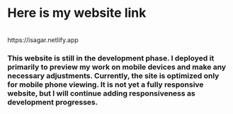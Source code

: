 <h1>Here is my website link</h1> <br>
https://isagar.netlify.app
<h3>This website is still in the development phase. I deployed it primarily to preview my work on mobile devices and make any necessary adjustments. Currently, the site is optimized only for mobile phone viewing. It is not yet a fully responsive website, but I will continue adding responsiveness as development progresses.</h3>
